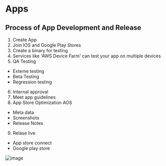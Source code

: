 # Apps

## Process of App Development and Release

1. Create App
2. Join IOS and Google Play Stores
3. Create a binary for testing
4. Services like 'AWS Device Farm' can test your app on multiple devices
5. QA Testing
  - Exteme testing
  - Beta Testing
  - Regression testing
6. Internal approval
7. Meet app guidelines
8. App Store Optimization AOS
  - Meta data
  - Screenshots
  - Release Notes
9. Relase live
  - App store connect
  - Google play store

![image](https://github.com/user-attachments/assets/ef9943c2-638a-4479-8b4d-b032b3afeb9f)
